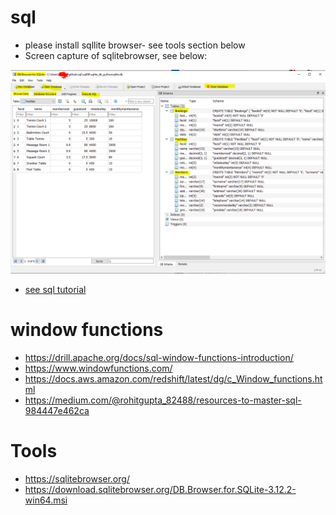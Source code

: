 # sql
- please install sqllite browser- see tools section below
- Screen capture of sqlitebrowser, see below: 

![img_1.png](img_1.png)
  
- [see sql tutorial](./sqlDB/SQLTasks.sql)


# window functions
- https://drill.apache.org/docs/sql-window-functions-introduction/
- https://www.windowfunctions.com/
- https://docs.aws.amazon.com/redshift/latest/dg/c_Window_functions.html
- https://medium.com/@rohitgupta_82488/resources-to-master-sql-984447e462ca 


# Tools
- https://sqlitebrowser.org/
- https://download.sqlitebrowser.org/DB.Browser.for.SQLite-3.12.2-win64.msi